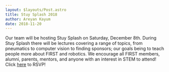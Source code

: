 ```yaml
---
layout: $layouts/Post.astro
title: Stuy Splash 2018
author: Areyan Kayum
date: 2018-11-20
---
```

Our team will be hosting Stuy Splash on Saturday, December 8th. During Stuy Splash there will be lectures covering a range of topics, from pneumatics to computer vision to finding sponsors; our goals being to teach people more about FIRST and robotics. We encourage all FIRST members, alumni, parents, mentors, and anyone with an interest in STEM to attend! Click [here](https://tinyurl.com/stuysplash18) to RSVP!
